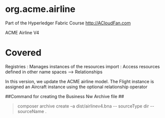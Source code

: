 # org.acme.airline
Part of the Hyperledger Fabric Course
http://ACloudFan.com


ACME Airline V4

Covered
=======

Registries : Manages instances of the resources
import     : Access resources defined in other name spaces
--> Relationships

In this version, we update the ACME airline model. The Flight instance is assigned an Aircraft instance using the optional relationship operator


##Command for creating the Business Nw Archive file ##
> composer  archive create –a dist/airlinev4.bna -- sourceType dir -- sourceName .